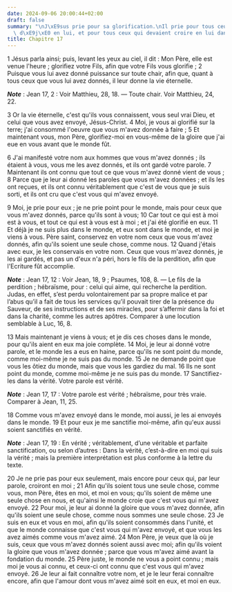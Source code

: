 ```yaml
---
date: 2024-09-06 20:00:44+02:00
draft: false
summary: "\nJ\xE9sus prie pour sa glorification.\nIl prie pour tous ceux qui croyaient\
  \ d\xE9j\xE0 en lui, et pour tous ceux qui devaient croire en lui dans la suite.\n"
title: Chapitre 17
---
```





1 Jésus parla ainsi; puis, levant les yeux au ciel, il dit : Mon Père, elle est venue l'heure ; glorifiez votre Fils, afin que votre Fils vous glorifie ; 2 Puisque vous lui avez donné puissance sur toute chair, afin que, quant à tous ceux que vous lui avez donnés, il leur donne la vie éternelle.

***Note*** :  Jean 17, 2 : Voir Matthieu, 28, 18. ― Toute chair. Voir Matthieu, 24, 22.

3 Or la vie éternelle, c'est qu'ils vous connaissent, vous seul vrai Dieu, et celui que vous avez envoyé, Jésus-Christ. 4 Moi, je vous ai glorifié sur la terre; j'ai consommé l'oeuvre que vous m'avez donnée à faire ; 5 Et maintenant vous, mon Père, glorifiez-moi en vous-même de la gloire que j'ai eue en vous avant que le monde fût.


6 J'ai manifesté votre nom aux hommes que vous m'avez donnés ; ils étaient à vous, vous me les avez donnés, et ils ont gardé votre parole. 7 Maintenant ils ont connu que tout ce que vous m'avez donné vient de vous ; 8 Parce que je leur ai donné les paroles que vous m'avez données ; et ils les ont reçues, et ils ont connu véritablement que c'est de vous que je suis sorti, et ils ont cru que c'est vous qui m'avez envoyé.


9 Moi, je prie pour eux ; je ne prie point pour le monde, mais pour ceux que vous m'avez donnés, parce qu'ils sont à vous; 10 Car tout ce qui est à moi est à vous, et tout ce qui est à vous est à moi ; et j'ai été glorifié en eux. 11 Et déjà je ne suis plus dans le monde, et eux sont dans le monde, et moi je viens à vous. Père saint, conservez en votre nom ceux que vous m'avez donnés, afin qu'ils soient une seule chose, comme nous. 12 Quand j'étais avec eux, je les conservais en votre nom. Ceux que vous m'avez donnés, je les ai gardés, et pas un d'eux n'a péri, hors le fils de la perdition, afin que l'Ecriture fût accomplie.

***Note*** :  Jean 17, 12 : Voir Jean, 18, 9 ; Psaumes, 108, 8. ― Le fils de la perdition ; hébraïsme, pour : celui qui aime, qui recherche la perdition. Judas, en effet, s’est perdu volontairement par sa propre malice et par l’abus qu’il a fait de tous les services qu’il pouvait tirer de la présence du Sauveur, de ses instructions et de ses miracles, pour s’affermir dans la foi et dans la charité, comme les autres apôtres. Comparer à une locution semblable à Luc, 16, 8.

13 Mais maintenant je viens à vous; et je dis ces choses dans le monde, pour qu'ils aient en eux ma joie complète. 14 Moi, je leur ai donné votre parole, et le monde les a eus en haine, parce qu'ils ne sont point du monde, comme moi-même je ne suis pas du monde. 15 Je ne demande point que vous les ôtiez du monde, mais que vous les gardiez du mal. 16 Ils ne sont point du monde, comme moi-même je ne suis pas du monde. 17 Sanctifiez-les dans la vérité. Votre parole est vérité.

***Note*** :  Jean 17, 17 : Votre parole est vérité ; hébraïsme, pour très vraie. Comparer à Jean, 11, 25.

18 Comme vous m'avez envoyé dans le monde, moi aussi, je les ai envoyés dans le monde. 19 Et pour eux je me sanctifie moi-même, afin qu'eux aussi soient sanctifiés en vérité.

***Note*** :  Jean 17, 19 : En vérité ; véritablement, d’une véritable et parfaite sanctification, ou selon d’autres : Dans la vérité, c’est-à-dire en moi qui suis la vérité ; mais la première interprétation est plus conforme à la lettre du texte.


20 Je ne prie pas pour eux seulement, mais encore pour ceux qui, par leur parole, croiront en moi ; 21 Afin qu'ils soient tous une seule chose, comme vous, mon Père, êtes en moi, et moi en vous; qu'ils soient de même une seule chose en nous, et qu'ainsi le monde croie que c'est vous qui m'avez envoyé. 22 Pour moi, je leur ai donné la gloire que vous m'avez donnée, afin qu'ils soient une seule chose, comme nous sommes une seule chose. 23 Je suis en eux et vous en moi, afin qu'ils soient consommés dans l'unité, et que le monde connaisse que c'est vous qui m'avez envoyé, et que vous les avez aimés comme vous m'avez aimé. 24 Mon Père, je veux que là où je suis, ceux que vous m'avez donnés soient aussi avec moi; afin qu'ils voient la gloire que vous m'avez donnée ; parce que vous m'avez aimé avant la fondation du monde. 25 Père juste, le monde ne vous a point connu ; mais moi je vous ai connu, et ceux-ci ont connu que c'est vous qui m'avez envoyé. 26 Je leur ai fait connaître votre nom, et je le leur ferai connaître
encore, afin que l'amour dont vous m'avez aimé soit en eux, et moi en eux.

